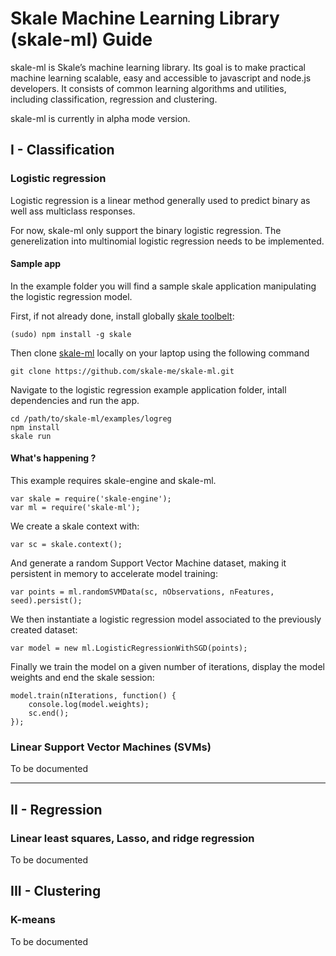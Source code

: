 # Skale Machine Learning Library (skale-ml) Guide

skale-ml is Skale’s machine learning library. Its goal is to make practical machine learning scalable, easy and accessible to javascript and node.js developers. It consists of common learning algorithms and utilities, including classification, regression and clustering.

skale-ml is currently in alpha mode version.

## I - Classification

### Logistic regression
Logistic regression is a linear method generally used to predict binary as well ass multiclass responses. 

For now, skale-ml only support the binary logistic regression. The generelization into multinomial logistic regression needs to be implemented.

#### Sample app
In the example folder you will find a sample skale application manipulating the logistic regression model.

First, if not already done, install globally [skale toolbelt](https://www.npmjs.com/package/skale):

```
(sudo) npm install -g skale
```

Then clone [skale-ml](https://github.com/skale-me/skale-ml) locally on your laptop using the following command

```
git clone https://github.com/skale-me/skale-ml.git
```

Navigate to the logistic regression example application folder, intall dependencies and run the app.

```
cd /path/to/skale-ml/examples/logreg
npm install
skale run
```
#### What's happening ?
This example requires skale-engine and skale-ml.

```
var skale = require('skale-engine');
var ml = require('skale-ml');
```
We create a skale context with:

```
var sc = skale.context();
```
And generate a random Support Vector Machine dataset, making it persistent in memory to accelerate model training:

```
var points = ml.randomSVMData(sc, nObservations, nFeatures, seed).persist();

``` 
We then instantiate a logistic regression model associated to the previously created dataset:

```
var model = new ml.LogisticRegressionWithSGD(points);

```
Finally we train the model on a given number of iterations, display the model weights and end the skale session:

```
model.train(nIterations, function() {
	console.log(model.weights);
	sc.end();
});
```

### Linear Support Vector Machines (SVMs)

To be documented

---

## II - Regression

### Linear least squares, Lasso, and ridge regression
To be documented


## III - Clustering

### K-means
To be documented
